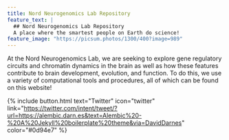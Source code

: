 ```yaml
---
title: Nord Neurogenomics Lab Repository
feature_text: |
  ## Nord Neurogenomics Lab Repository
  A place where the smartest people on Earth do science!
feature_image: "https://picsum.photos/1300/400?image=989"
---
```

At the Nord Neurogenomics Lab, we are seeking to explore gene regulatory circuits and chromatin dynamics in the brain as well as how these features contribute to brain development, evolution, and function. To do this, we use a variety of computational tools and procedures, all of which can be found on this website! 

{% include button.html text="Twitter" icon="twitter" link="https://twitter.com/intent/tweet/?url=https://alembic.darn.es&text=Alembic%20-%20A%20Jekyll%20boilerplate%20theme&via=DavidDarnes" color="#0d94e7" %} 



















